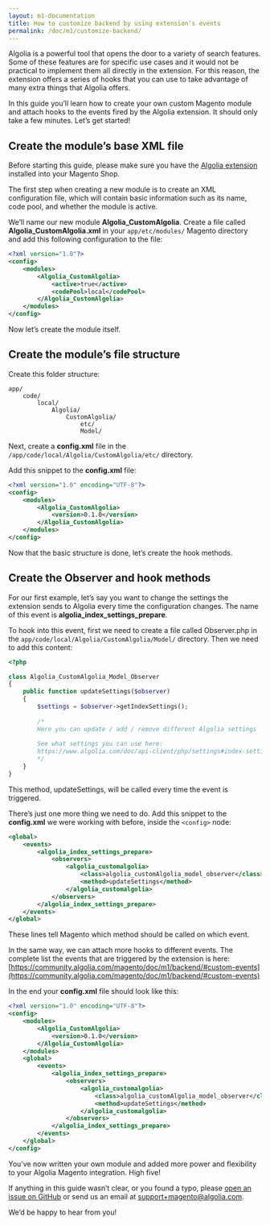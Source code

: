 ```yaml
---
layout: m1-documentation
title: How to customize backend by using extension's events
permalink: /doc/m1/customize-backend/
---
```


Algolia is a powerful tool that opens the door to a variety of search features. Some of these features are for specific use cases and it would not be practical to implement them all directly in the extension. For this reason, the extension offers a series of hooks that you can use to take advantage of many extra things that Algolia offers.

In this guide you’ll learn how to create your own custom Magento module and attach hooks to the events fired by the Algolia extension. It should only take a few minutes. Let’s get started!

## Create the module’s base XML file

<!-- 
<div class="alert alert-info">
    <i>
    Tip: if you don’t want to create the extension from scratch, you can download it from our <a href="https://github.com/algolia/algoliasearch-magento-extend-module-skeleton" target="_blank">GitHub repository</a> and install it manually or via Modman.
    </i>
</div>
-->

Before starting this guide, please make sure you have the [Algolia extension](https://community.algolia.com/magento/) installed into your Magento Shop.

The first step when creating a new module is to create an XML configuration file, which will contain basic information such as its name, code pool, and whether the module is active.

We’ll name our new module **Algolia_CustomAlgolia**. Create a file called **Algolia_CustomAlgolia.xml** in your `app/etc/modules/` Magento directory and add this following configuration to the file:

```xml
<?xml version="1.0"?>
<config>
    <modules>
        <Algolia_CustomAlgolia>
            <active>true</active>
            <codePool>local</codePool>
        </Algolia_CustomAlgolia>
    </modules>
</config>
```

Now let’s create the module itself.

## Create the module’s file structure

Create this folder structure:

```
app/
    code/
        local/
            Algolia/
                CustomAlgolia/
                    etc/
                    Model/
```

Next, create a **config.xml** file in the `/app/code/local/Algolia/CustomAlgolia/etc/` directory.

Add this snippet to the **config.xml** file:

```xml
<?xml version="1.0" encoding="UTF-8"?>
<config>
    <modules>
        <Algolia_CustomAlgolia>
            <version>0.1.0</version>
        </Algolia_CustomAlgolia>
    </modules>
</config>
```

Now that the basic structure is done, let’s create the hook methods.

## Create the Observer and hook methods

For our first example, let’s say you want to change the settings the extension sends to Algolia every time the configuration changes. The name of this event is **algolia_index_settings_prepare**.

To hook into this event, first we need to create a file called Observer.php in the `app/code/local/Algolia/CustomAlgolia/Model/` directory. Then we need to add this content:

```php
<?php

class Algolia_CustomAlgolia_Model_Observer
{
    public function updateSettings($observer)
    {
        $settings = $observer->getIndexSettings();
        
        /*
        Here you can update / add / remove different Algolia settings
        
        See what settings you can use here: 
        https://www.algolia.com/doc/api-client/php/settings#index-settings-parameters
        */
    }
}
```

This method, updateSettings, will be called every time the event is triggered.

There’s just one more thing we need to do. Add this snippet to the **config.xml** we were working with before, inside the `<config>` node:

```xml
<global>
    <events>
        <algolia_index_settings_prepare>
            <observers>
                <algolia_customalgolia>
                    <class>algolia_customAlgolia_model_observer</class>
                    <method>updateSettings</method>
                </algolia_customalgolia>
            </observers>
        </algolia_index_settings_prepare>
    </events>
</global>
```

These lines tell Magento which method should be called on which event.

In the same way, we can attach more hooks to different events. The complete list the events that are triggered by the extension is here: [https://community.algolia.com/magento/doc/m1/backend/#custom-events](https://community.algolia.com/magento/doc/m1/backend/#custom-events)

In the end your **config.xml** file should look like this:

```xml
<?xml version="1.0" encoding="UTF-8"?>
<config>
    <modules>
        <Algolia_CustomAlgolia>
            <version>0.1.0</version>
        </Algolia_CustomAlgolia>
    </modules>
    <global>
        <events>
            <algolia_index_settings_prepare>
                <observers>
                    <algolia_customalgolia>
                        <class>algolia_customAlgolia_model_observer</class>
                        <method>updateSettings</method>
                    </algolia_customalgolia>
                </observers>
            </algolia_index_settings_prepare>
        </events>
    </global>
</config>
```

You’ve now written your own module and added more power and flexibility to your Algolia Magento integration. High five!

If anything in this guide wasn’t clear, or you found a typo, please [open an issue on GitHub](https://github.com/algolia/magento/issues/new) or send us an email at [support+magento@algolia.com](mailto:support+magento@algolia.com). 

We’d be happy to hear from you!

